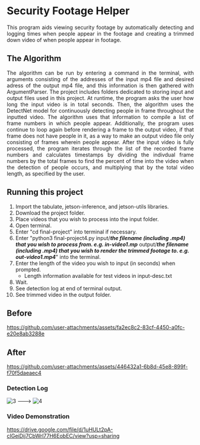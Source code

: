# Security Footage Helper

<p align="justify">This program aids viewing security footage by automatically detecting and logging times when people appear in the footage and creating a trimmed down video of when people appear in footage.</p>

## The Algorithm

<p align="justify">The algorithm can be run by entering a command in the terminal, with arguments consisting of the addresses of the input mp4 file and desired adress of the output mp4 file, and this information is then gathered with ArgumentParser. The project includes folders dedicated to storing input and output files used in this project. At runtime, the program asks the user how long the input video is in total seconds. Then, the algorithm uses the DetectNet model for continuously detecting people in frame throughout the inputted video. The algorithm uses that information to compile a list of frame numbers in which people appear. Additionally, the program uses continue to loop again before rendering a frame to the output video, if that frame does not have people in it, as a way to make an output video file only consisting of frames wherein people appear. After the input video is fully processed, the program iterates through the list of the recorded frame numbers and calculates timestamps by dividing the indivdual frame numbers by the total frames to find the percent of time into the video when the detection of people occurs, and multiplying that by the total video length, as specified by the user.</p>

## Running this project

1. Import the tabulate, jetson-inference, and jetson-utils libraries.
2. Download the project folder.
3. Place videos that you wish to process into the input folder.
4. Open terminal.
5. Enter "cd final-project" into terminal if necessary.
6. Enter "python3 final-project4.py input/***the filename (including .mp4) that you wish to process from. e.g. in-video1.mp*** output/***the filename (including .mp4) that you wish to render the trimmed footage to. e.g. out-video1.mp4***" into the terminal.
7. Enter the length of the video you wish to input (in seconds) when prompted.
    - Length information available for test videos in input-desc.txt
8. Wait.
9. See detection log at end of terminal output.
10. See trimmed video in the output folder.

## Before

https://github.com/user-attachments/assets/fa2ec8c2-83cf-4450-a0fc-e20e8ab3288e

## After

https://github.com/user-attachments/assets/446432a1-6b8d-45e8-899f-f70f5daeaec4

### Detection Log
![3](https://github.com/user-attachments/assets/dc4b0750-44e7-41e9-83a4-561bec752ad1)
--->
![4](https://github.com/user-attachments/assets/c9bbc68d-8682-4e44-8f96-b756332dd942)

### Video Demonstration
https://drive.google.com/file/d/1uHULt2pA-cIGeiDij7CbWrl77H6EobEC/view?usp=sharing
